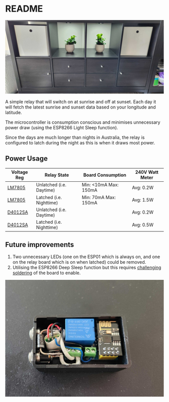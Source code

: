 # README

![PLants](/plants.jpg)

A simple relay that will switch on at sunrise and off at sunset. Each day it will fetch the latest sunrise and sunset data based on your longitude and latitude.

The microcontroller is consumption conscious and minimises unnecessary power draw (using the ESP8266 Light Sleep function). 

Since the days are much longer than nights in Australia, the relay is configured to latch during the night as this is when it draws most power.

## Power Usage

|Voltage Reg | Relay State | Board Consumption | 240V Watt Meter |
| ------ | ----------- | ----------- | ----------- |
| [LM7805](https://www.altronics.com.au/p/z0505-7805-5v-1-amp-to-220-fixed-voltage-regulator/) | Unlatched (i.e. Daytime) | Min: <10mA Max: 150mA | Avg: 0.2W |
| [LM7805](https://www.altronics.com.au/p/z0505-7805-5v-1-amp-to-220-fixed-voltage-regulator/) | Latched (i.e. Nighttime) | Min: 70mA Max: 150mA | Avg: 1.5W |
| [D4012SA](https://www.aliexpress.com/item/1005002168374063.html) | Unlatched (i.e. Daytime) | | Avg: 0.2W |
| [D4012SA](https://www.aliexpress.com/item/1005002168374063.html) | Latched (i.e. Nighttime) | | Avg: 0.5W |

## Future improvements

1. Two unnecessary LEDs (one on the ESP01 which is always on, and one on the relay board which is on when latched) could be removed.
2. Utilising the ESP8266 Deep Sleep function but this requires [challenging soldering](https://www.tech-spy.co.uk/2019/04/enable-deep-sleep-esp-01/) of the board to enable.

![The board](/board.jpg)